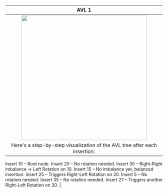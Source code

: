 | AVL 1|
| :------------------------------------------------------------------------:|
| <img src="https://thumbs2.imgbox.com/8e/11/JFxcaFeZ_t.png" width="400" >  |
|Here's a step-by-step visualization of the AVL tree after each insertion:

Insert 10 – Root node.
Insert 20 – No rotation needed.
Insert 30 – Right-Right imbalance → Left Rotation on 10.
Insert 15 – No imbalance yet, balanced insertion.
Insert 25 – Triggers Right-Left Rotation on 20.
Insert 5 – No rotation needed.
Insert 35 – No rotation needed.
Insert 27 – Triggers another Right-Left Rotation on 30.                       |

